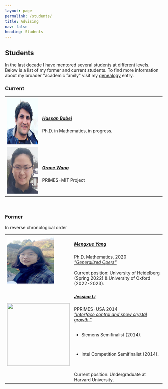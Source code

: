 ```yaml
---
layout: page
permalink: /students/
title: Advising
nav: false
heading: Students
---
```

## Students

In the last decade I have mentored several students at different levels. Below is a list of my former and current students.  To find more information about my broader "academic family" visit my <a href="https://www.mathgenealogy.org/id.php?id=171532">genealogy</a> entry. 

<h3>Current</h3>
 

<table cellpadding="8" width="100%">

<tr>
<td width="20%">
<img src="/assets/img/hassan.jpg" height="150px" width="150px">
</td>
<td width="70%">
<h5><a href="https://hbabae2.people.uic.edu/"><b>Hassan Babei</b></a></h5>
Ph.D. in Mathematics, in progress. 
</td>
</tr>


<tr>
<td width="20%">
<img src="/assets/img/grace.jpg" height="150px" width="150px">
</td>
<td width="70%">
<h5><a href="https://math.mit.edu/research/highschool/primes/index.php"><b>Grace Wang</b></a></h5>
PRIMES-MIT Project</td>
</tr>

 
</tr></table>


<br>

<h3>Former</h3>
In reverse chronological order

<table cellpadding="8" width="100%">
<tr>
<td width="20%">
<img src="/assets/img/mengxue.jpg" height="150px" width="150px">
</td>
<td width="70%">
<h5><a href="http://homepages.math.uic.edu/~myang59/teaching.html"><b>Mengxue Yang</b></a></h5>
Ph.D. Mathematics, 2020<br>
<a href="/assets/pdf/Heinecke20_phd.pdf"><i>"Generalized Opers"</i></a><br><br>
Current position: University of Heidelberg (Spring 2022) & University of Oxford (2022-2023). 
</td>
</tr>
 

<tr>
<td>
<img src="/assets/img/jessica.jpg" height="200px" width="200px">
</td>
<td>
<h5><a href="https://ben.fish/"><b>Jessica Li</b></a></h5>
PPRIMES-USA  2014<br>
<a href="/assets/pdf/Fish18_phd.pdf"><i>"Interface control and snow crystal growth
"</i></a><br><br>

- Siemens Semifinalist (2014).
</br>

- Intel Competition Semifinalist (2014). 

</br>
</br>
Current position:   Undergraduate at Harvard University.
</td>
</tr>



 
</table>